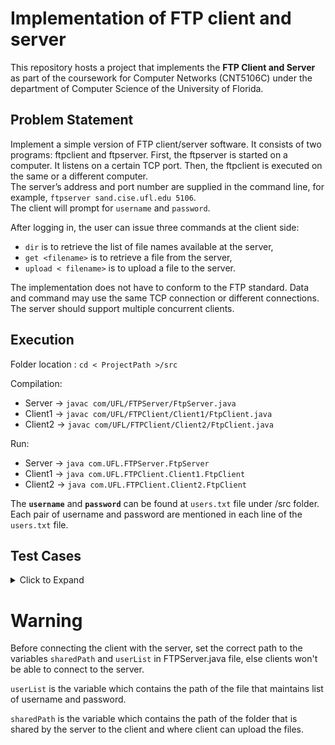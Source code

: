 # Implementation of FTP client and server
This repository hosts a project that implements the **FTP Client and Server** as part of the coursework for Computer Networks (CNT5106C) under the department of Computer Science of the University of Florida.

## Problem Statement
Implement a simple version of FTP client/server software. It consists of two programs: ftpclient and ftpserver. First, the ftpserver is started on a computer. It listens on a certain TCP port.
Then, the ftpclient is executed on the same or a different computer. <br/>
The server’s address and port number are supplied in the command line, for example, `ftpserver sand.cise.ufl.edu 5106`. <br/>
The client will prompt for `username` and `password`. <br/>

After logging in, the user can issue three commands at the client side: 
- `dir` is to retrieve the list of file names available at the server, 
- `get <filename>` is to retrieve a file from the server, 
- `upload < filename>` is to upload a file to the server.


The implementation does not have to conform to the FTP standard. Data and command may use the same TCP connection or different connections. 
The server should support multiple concurrent clients.

## Execution
Folder location : `cd < ProjectPath >/src`

Compilation: <br/> 
- Server ->  `javac com/UFL/FTPServer/FtpServer.java` <br/>
- Client1 -> `javac com/UFL/FTPClient/Client1/FtpClient.java` <br/>
- Client2 -> `javac com/UFL/FTPClient/Client2/FtpClient.java` <br/>



Run: <br/>
- Server ->  `java com.UFL.FTPServer.FtpServer` <br/>
- Client1 -> `java com.UFL.FTPClient.Client1.FtpClient` <br/>
- Client2 -> `java com.UFL.FTPClient.Client2.FtpClient` <br/>

The **`username`** and **`password`** can be found at `users.txt` file under /src folder. 
Each pair of username and password are mentioned in each line of the `users.txt` file.


## Test Cases
<details>
    <summary> Click to Expand </summary>
    
    - Start the server
    - Start client 1
    - Start client 2
    - Try an invalid command on one of the clients (other than `ftpclient <IP port>`, `dir`, `get <filename>` and `upload <filename>`)
    - Try one of the valid commands `dir`, `get <filename>` and `upload <filename>`.
    - Try command `ftpclient <IP port>` with wrong IP or port number
    - Command `ftpclient <IP port>` with correct IP and port number
    - Try one of the commands `ftpclient <IP port>`, `dir`, `get <filename>` and `upload <filename>`
    - Try logging in with the wrong username or password
    -  Login with correct username and password
    - Try an invalid command on the client (other than `ftpclient <IP port>`, `dir`, `get <filename>` and `upload <filename>`)
    - Try command `ftpclient <IP port>`
    - Try uploading a file that doesn’t exist
    - Command `upload` for a valid file from client 1 to server
    - Command `dir` from client 2
    - Try `get` wrong file name
    - Command “get” on client 2 for the file that client 1 uploaded to the server
</details>

# Warning
Before connecting the client with the server, set the correct path to the variables `sharedPath` and `userList` in FTPServer.java file, else clients won't be able to connect to the server. <br/>

`userList` is the variable which contains the path of the file that maintains list of username and password.

`sharedPath` is the variable which contains the path of the folder that is shared by the server to the client and where client can upload the files. <br/>

